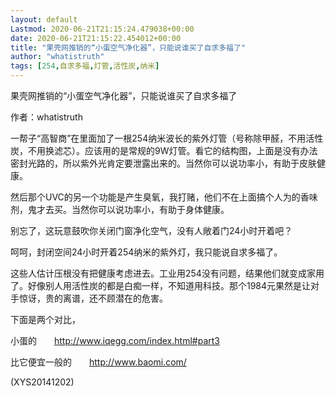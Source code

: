 ```yaml
---
layout: default
Lastmod: 2020-06-21T21:15:24.479038+00:00
date: 2020-06-21T21:15:22.454012+00:00
title: "果壳网推销的“小蛋空气净化器”，只能说谁买了自求多福了"
author: "whatistruth"
tags: [254,自求多福,灯管,活性炭,纳米]
---
```


果壳网推销的“小蛋空气净化器”，只能说谁买了自求多福了

作者：whatistruth

一帮子“高智商”在里面加了一根254纳米波长的紫外灯管（号称除甲醛，不用活性炭，不用换滤芯）。应该用的是常规的9W灯管。看它的结构图，上面是没有办法密封光路的，所以紫外光肯定要泄露出来的。当然你可以说功率小，有助于皮肤健康。

然后那个UVC的另一个功能是产生臭氧，我打赌，他们不在上面搞个人为的香味剂，鬼才去买。当然你可以说功率小，有助于身体健康。

别忘了，这玩意鼓吹你关闭门窗净化空气，没有人敞着门24小时开着吧？

呵呵，封闭空间24小时开着254纳米的紫外灯，我只能说自求多福了。

这些人估计压根没有把健康考虑进去。工业用254没有问题，结果他们就变成家用了。好像别人用活性炭的都是白痴一样，不知道用科技。那个1984元果然是让对手惊讶，贵的离谱，还不顾潜在的危害。

下面是两个对比，

小蛋的　　http://www.iqegg.com/index.html#part3

比它便宜一般的　　http://www.baomi.com/

(XYS20141202)


